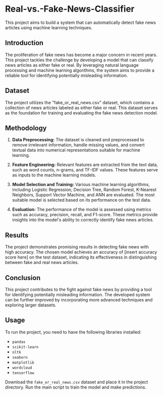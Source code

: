 # Real-vs.-Fake-News-Classifier

This project aims to build a system that can automatically detect fake news articles using machine learning techniques.

## Introduction

The proliferation of fake news has become a major concern in recent years. This project tackles the challenge by developing a model that can classify news articles as either fake or real. By leveraging natural language processing and machine learning algorithms, the system aims to provide a reliable tool for identifying potentially misleading information.

## Dataset

The project utilizes the "fake_or_real_news.csv" dataset, which contains a collection of news articles labeled as either fake or real. This dataset serves as the foundation for training and evaluating the fake news detection model.

## Methodology

1. **Data Preprocessing:** The dataset is cleaned and preprocessed to remove irrelevant information, handle missing values, and convert textual data into numerical representations suitable for machine learning.

2. **Feature Engineering:** Relevant features are extracted from the text data, such as word counts, n-grams, and TF-IDF values. These features serve as inputs to the machine learning models.

3. **Model Selection and Training:** Various machine learning algorithms, including Logistic Regression, Decision Tree, Random Forest, K-Nearest Neighbors, Support Vector Machine, and ANN are evaluated. The most suitable model is selected based on its performance on the test data.

4. **Evaluation:** The performance of the model is assessed using metrics such as accuracy, precision, recall, and F1-score. These metrics provide insights into the model's ability to correctly identify fake news articles.

## Results

The project demonstrates promising results in detecting fake news with high accuracy. The chosen model achieves an accuracy of [insert accuracy score here] on the test dataset, indicating its effectiveness in distinguishing between fake and real news articles.

## Conclusion

This project contributes to the fight against fake news by providing a tool for identifying potentially misleading information. The developed system can be further improved by incorporating more advanced techniques and exploring larger datasets.

## Usage

To run the project, you need to have the following libraries installed:

* `pandas`
* `scikit-learn`
* `nltk`
* `seaborn`
* `matplotlib`
* `wordcloud`
* `tensorflow`

Download the `fake_or_real_news.csv` dataset and place it in the project directory. Run the main script to train the model and make predictions.
